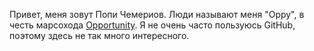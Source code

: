 Привет, меня зовут Попи Чемериов. Люди называют меня "Oppy", в честь марсохода [Opportunity](https://ru.wikipedia.org/wiki/%D0%9E%D0%BF%D0%BF%D0%BE%D1%80%D1%82%D1%8C%D1%8E%D0%BD%D0%B8%D1%82%D0%B8). Я не очень часто пользуюсь GitHub, поэтому здесь не так много интересного.
